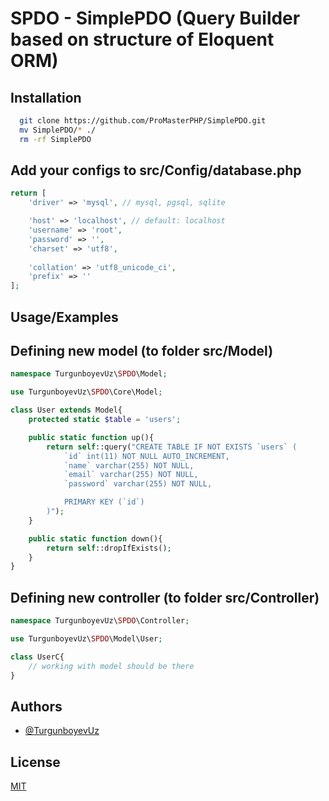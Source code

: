 
# SPDO - SimplePDO (Query Builder based on structure of Eloquent ORM)


## Installation

```bash
  git clone https://github.com/ProMasterPHP/SimplePDO.git
  mv SimplePDO/* ./
  rm -rf SimplePDO
```

## Add your configs to src/Config/database.php
```php
return [
    'driver' => 'mysql', // mysql, pgsql, sqlite

    'host' => 'localhost', // default: localhost
    'username' => 'root',
    'password' => '',
    'charset' => 'utf8',
    
    'collation' => 'utf8_unicode_ci',
    'prefix' => ''
];
```
## Usage/Examples

## Defining new model (to folder src/Model)
```php
namespace TurgunboyevUz\SPDO\Model;

use TurgunboyevUz\SPDO\Core\Model;

class User extends Model{
    protected static $table = 'users';

    public static function up(){
        return self::query("CREATE TABLE IF NOT EXISTS `users` (
            `id` int(11) NOT NULL AUTO_INCREMENT,
            `name` varchar(255) NOT NULL,
            `email` varchar(255) NOT NULL,
            `password` varchar(255) NOT NULL,

            PRIMARY KEY (`id`)
        )");
    }

    public static function down(){
        return self::dropIfExists();
    }
}
```

## Defining new controller (to folder src/Controller)

```php
namespace TurgunboyevUz\SPDO\Controller;

use TurgunboyevUz\SPDO\Model\User;

class UserC{
    // working with model should be there
}
```
## Authors
- [@TurgunboyevUz](https://www.github.com/TurgunboyevUz/)

## License

[MIT](https://choosealicense.com/licenses/mit/)
